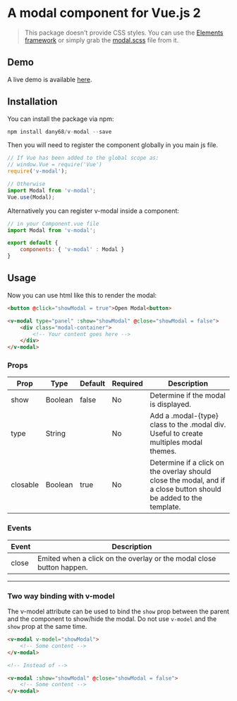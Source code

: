 # A modal component for Vue.js 2

> This package doesn't provide CSS styles. You can use the [Elements framework](https://github.com/dany68/elements) or simply grab the [modal.scss](https://github.com/dany68/elements/blob/master/sass/components/_modal.scss) file from it.

## Demo

A live demo is available [here](https://dany68.github.io/elements/docs/components/modal).


## Installation

You can install the package via npm:

```php
npm install dany68/v-modal --save
```

Then you will need to register the component globally in you main js file.

```js
// If Vue has been added to the global scope as:
// window.Vue = require('Vue')
require('v-modal');

// Otherwise
import Modal from 'v-modal';
Vue.use(Modal);
```

Alternatively you can register v-modal inside a component:

```js
// in your Component.vue file
import Modal from 'v-modal';

export default {
    components: { 'v-modal' : Modal }
}
```

## Usage

Now you can use html like this to render the modal:

```html
<button @click="showModal = true">Open Modal<button>

<v-modal type="panel" :show="showModal" @close="showModal = false">
    <div class="modal-container">
        <!-- Your content goes here -->
    </div>
</v-modal>
```

### Props

| Prop     | Type    | Default | Required | Description                                                                                                       |
| -------- | ------- | ------- | -------- | ----------------------------------------------------------------------------------------------------------------- |
| show     | Boolean | false   | No       | Determine if the modal is displayed.                                                                              |
| type     | String  |         | No       | Add a .modal-{type} class to the .modal div. Useful to create multiples modal themes. |
| closable | Boolean | true    | No       | Determine if a click on the overlay should close the modal, and if a close button should be added to the template. |


### Events

| Event | Description                                                        |
| ----- | ------------------------------------------------------------------ |
| close | Emited when a click on the overlay or the modal close button happen. |


---

### Two way binding with v-model
The v-model attribute can be used to bind the `show` prop between the parent and the component to show/hide the modal.
Do not use `v-model` and the `show` prop at the same time.

```html
<v-modal v-model="showModal">
    <!-- Some content -->
</v-modal>

<!-- Instead of -->

<v-modal :show="showModal" @close="showModal = false">
    <!-- Some content -->
</v-modal>
```
